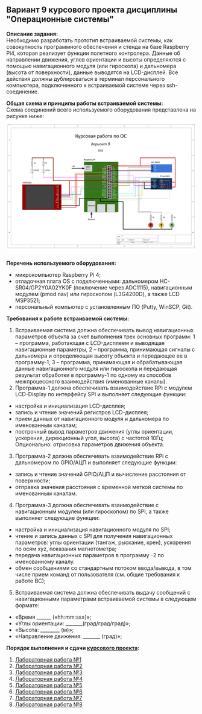 ## Вариант 9 курсового проекта дисциплины "Операционные системы"

__Описание задания:__  
Необходимо разработать прототип встраиваемой системы, как совокупность программного обеспечения и стенда на базе Raspberry Pi4, которая реализует функции полетного контролера. Данные об направлении движения, углов ориентации и высоты определяются с помощью навигационного модуля (или гироскопа) и дальномера (высота от поверхности), данные выводятся на LCD-дисплей. Все действия должны дублироваться в терминал персонального компьютера, подключенного к встраиваемой системе через ssh-соединение.   

__Общая схема и принципы работы встраиваемой системы:__  
Схема соединений всего используемого оборудования представлена на рисунке ниже:  
![Схема варианта 9](Вариант9-1.png)


__Перечень используемого оборудования:__
* микрокомпьютер Raspberry Pi 4;
* отладочная плата OS с подключенными: дальномером HC-SR04/GP2Y0A02YK0F (поключение через ADC1115), навигационным модулем (pmod nav) или гироскопом (L3G4200D), а также LCD MSP3521;
* персональный компьютер c установленным ПО (Putty, WinSCP, Git).

__Требования к работе встраиваемой системы:__  
1. Встраиваемая система должна обеспечивать вывод навигационных параметров объекта за счет выполнения трех основных программ: 1 – программа, работающая с LCD-дисплеем и выводящая навигационные параметры, 2 – программа, принимающая сигналы с дальномера и определяющая высоту объекта и передающее ее в программу-1, 3 – программа, принимающая и обрабатывающая данные навигационного модуля или гироскопа и передающая результат обработки в программу-1 по одному из способов межпроцессного взаимодействия (именованные каналы).
2. Программа-1 должна обеспечивать взаимодействие RPi с модулем LCD-Display по интерфейсу SPI и выполняет следующие функции:
* настройка и инициализация LCD-дисплея;
* запись и чтение значений регистров LCD-дисплея;
* прием данных от навигационного модуля и дальномера по именованным каналам;
* построчный вывод параметров движения (углы ориентации, ускорения, дирекционный угол, высота) с частотой 10Гц; Опционально: отрисовка параметров движения объекта.
3. Программа-2 должна обеспечивать взаимодействие RPi с дальномером по GPIO/АЦП и выполняет следующие функции:
* запись и чтение значений GPIO/АЦП и вычисление расстояния от поверхности;
* отправка значения расстояния с временной меткой системы по именованным каналам.
4. Программа-3 должна обеспечивать взаимодействие с навигационным модулем (или гироскопом) по SPI, а также выполняет следующие функции:
* настройка и инициализация навигационного модуля по SPI;
* чтение и запись данных с SPI для получения навигационных параметров: углы ориентации (тангаж, рыскание, крен), ускорения по осям xyz, показания магнетометра;
* передача навигационных параметров в программу -2 по именованному каналу.
* обмен сообщениями со стандартным потоком ввода/вывода, в том числе прием команд от пользователя (см. общие требования к работе ВС);
5. Встраиваемая система должна обеспечивать выдачу сообщений с навигационными параметрами встраиваемой системы в следующем формате: 
* «Время ______ («hh:mm:ss»)»;
* «Углы ориентации: _______(град/град/град)»;
* «Высота: ________ (м)»;
* «Направление движения: _______ (град)»;


__Порядок выполнения и сдачи [курсового проекта](task_v09.md):__
1. [Лабораторная работа №1](lab_01.md)
2. [Лабораторная работа №2](lab_02.md)
3. [Лабораторная работа №3](lab_03.md)
4. [Лабораторная работа №4](lab_04.md)
5. [Лабораторная работа №5](lab_05.md)
6. [Лабораторная работа №6](lab_06.md)
7. [Лабораторная работа №7](lab_07.md)
8. [Лабораторная работа №8](lab_08.md)
